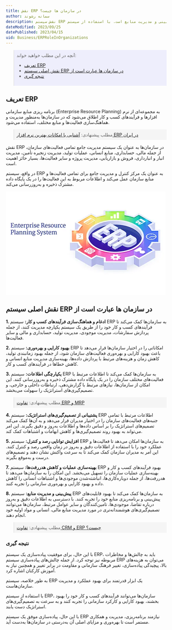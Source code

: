 ```yaml
---
title: نقش ERP در سازمان ها چیست؟
author: سمانه رشوند  
description: نقش سیستم ERP در سازمان‌ها شامل بهبود کارایی و کارکرد، کاهش هدررفت‌ها، بهبود فرآیندهای کسب و کار، بهبود تصمیم‌گیری‌های استراتژیک، افزایش هماهنگی و همکاری سازمانی، پیش‌بینی و مدیریت منابع است. با استفاده از سیستم ERP مناسب و بهینه، سازمان‌ها می‌توانند عملکرد خود را بهبود بخشند.
dateModified: 2023/09/25
datePublished: 2023/04/15
uid: Business/ERPRoleInOrganizations
---
```


<blockquote style="background-color:#eeeefc; padding:0.5rem">
آنچه در این مطلب خواهید خواند:

- [تعریف ERP](#تعریف-erp)
- [نقش اصلی سیستم ERP در سازمان ها عبارت است از](#نقش-اصلی-سیستم-erp-در-سازمان-ها-عبارت-است-از)
- [نتیجه گیری](#نتیجه-گیری)

</blockquote>

## تعریف ERP
برنامه ریزی منابع سازمانی (Enterprise Resource Planning) به مجموعه‌ای از نرم افزارها و فرآیندهای کسب و کار اطلاق می‌شود که در سازمان‌ها به‌منظور مدیریت و هماهنگ‌سازی فعالیت‌ها و منابع مختلف، استفاده می‌شود. 


<blockquote style="background-color:#f5f5f5; padding:0.5rem">
مطلب پیشنهادی: <a href="https://www.hooshkar.com/Software/Fennec" target="_blank"> آشنایی با امکانات بهترین نرم افزار ERP در ایران
</a></blockquote>

نقش ERP در سازمان‌ها به عنوان یک سیستم مدیریت جامع تمامی فعالیت‌های سازمان، از جمله مالی، حسابداری، منابع انسانی، عملیات تولید، مدیریت زنجیره تأمین، مدیریت انبار و انبارداری، فروش و بازاریابی، مدیریت پروژه و سایر فعالیت‌ها، بسیار حائز اهمیت است. 

در واقع، سیستم ERP به عنوان یک مرکز کنترل و مدیریت جامع برای تمامی فعالیت‌ها و منابع سازمان عمل می‌کند و اطلاعات مربوط به این فعالیت‌ها را در یک پایگاه داده مشترک ذخیره و به‌روزرسانی می‌کند.

![نقش ERP در سازمان ها چیست؟](./Images/ErpRoleInOrganizations.webp)

## نقش اصلی سیستم ERP در سازمان ها عبارت است از

**1. ادغام و هماهنگ‌سازی فرآیندهای کسب و کار:** سیستم ERP به سازمان‌ها کمک می‌کند تا فرآیندهای کسب و کار خود را از طریق یک سیستم یکپارچه مدیریت کنند، از جمله پردازش سفارشات، مدیریت موجودی، مدیریت تولید، حسابداری و مالی و سایر فعالیت‌ها.

**2. بهبود کارایی و بهره‌وری:** سیستم ERP امکاناتی را در اختیار سازمان‌ها قرار می‌دهد تا باعث بهبود کارایی و بهره‌وری فعالیت‌های سازمان شود، از جمله بهبود زمانبندی تولید، کاهش زمان و هزینه‌های مرتبط با پردازش داده‌ها، بهینه‌سازی مدیریت منابع انسانی و کاهش خطاها در فرآیندهای کسب و کار.

**3. یکپارچگی اطلاعات:** سیستم ERP به سازمان‌ها کمک می‌کند تا اطلاعات مرتبط با فعالیت‌های مختلف سازمان را در یک پایگاه داده مشترک ذخیره و به‌روزرسانی کنند. این امکان از سازمان‌ها، نیازهای مرتبط با گزارش‌دهی، ارتباطات داخلی و خارجی، و تصمیم‌گیری‌های استراتژیک را سهولت می‌بخشد.

<blockquote style="background-color:#f5f5f5; padding:0.5rem">
مطلب پیشنهادی: <a href="https://www.hooshkar.com/Wiki/ErpVsM/ErpVsMrp" target="_blank">تفاوت ERP و MRP
</a></blockquote>

**4. پشتیبانی از تصمیم‌گیری‌های استراتژیک:** سیستم ERP اطلاعات مرتبط با تمامی جنبه‌های فعالیت‌های سازمان را در اختیار مدیران قرار می‌دهد و به آن‌ها کمک می‌کند تصمیم‌های استراتژیک را بر اساس داده‌ها و اطلاعات به‌روز و دقیق بگیرند. این امر می‌تواند به بهبود روند تصمیم‌گیری‌ها و کاهش ابهامات و اشتباهات کمک کند.

**5. افزایش توانایی رصد و کنترل:** سیستم ERP به سازمان‌ها امکان می‌دهد تا فعالیت‌ها و عملکرد خود را با استفاده از اطلاعات دقیق و به‌روز در زمان واقعی رصد و کنترل کنند. این امر به مدیران سازمان کمک می‌کند تا به سرعت واکنش نشان دهند و تصمیم‌های درست و به‌موقع بگیرند.

**7. بهینه‌سازی عملیات و کاهش هدررفت‌ها:** سیستم ERP بهبود فرآیندهای کسب و کار و بهینه‌سازی عملیات سازمان را تسهیل می‌بخشد. این امکان را به سازمان‌ها می‌دهد تا هدررفت‌ها، از جمله دوباره‌کاری‌ها، انباشته‌شدن موجودی‌ها و اشتباهات انسانی را کاهش داده و بهبود کارایی و بهره‌وری سازمانی را تجربه کنند.

**8. پیش‌بینی و مدیریت منابع:** سیستم ERP به سازمان‌ها کمک می‌کند تا بهبود قابلیت‌های پیش‌بینی و برنامه‌ریزی منابع خود را تجربه کنند. با دسترسی به اطلاعات دقیق و به‌روز درباره تقاضا، موجودی‌ها، تامین‌کنندگان و سایر عوامل مرتبط، سازمان‌ها می‌توانند تصمیم‌گیری‌های هوشمندانه‌تری در مورد مدیریت منابع مالی، انسانی و مواد اولیه خود انجام دهند.

<blockquote style="background-color:#f5f5f5; padding:0.5rem">
مطلب پیشنهادی: <a href="https://www.hooshkar.com/Wiki/Business/CrmAndErpDifferences" target="_blank">تفاوت CRM و ERP چیست؟
</a></blockquote>

### نتیجه گیری
با این حال، برای موفقیت پیاده‌سازی یک سیستم ERP، باید به چالش‌ها و مخاطرات مربوطه نیز توجه کرد. از جمله چالش‌های پیاده‌سازی سیستم ERP می‌توان به هزینه‌های بالا، پیچیدگی پیاده‌سازی، تغییر فرهنگ سازمانی و مقاومت در برابر تغییر و همچنین نیاز به آموزش کارکنان اشاره کرد.

به طور خلاصه، سیستم ERP یک ابزار قدرتمند برای بهبود عملکرد و مدیریت سازمان‌هاست. 

با استفاده از سیستم ERP، سازمان‌ها می‌توانند فرآیندهای کسب و کار خود را بهبود بخشند، بهبود کارایی و کارکرد سازمانی را تجربه کنند و به سرعت به تصمیم‌گیری‌های استراتژیک دست یابند. 

با این حال، پیاده‌سازی موفق یک سیستم ERP نیازمند برنامه‌ریزی، مدیریت و همکاری مستمر است تا بهره‌وری و مزایای اصلی آن به‌درستی در سازمان‌ها به‌دست آید.


[مقدمه]: #مقدمه
[نقش اصلی سیستم ERP در سازمان ها عبارت است از]: #نقش-اصلی-سیستم-erp-در-سازمان-ها-عبارت-است-از
[نتیجه گیری]: #نتیجه-گیری